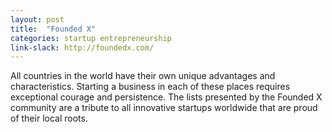 ```yaml
---
layout: post
title:  "Founded X"
categories: startup entrepreneurship
link-slack: http://foundedx.com/
---
```

All countries in the world have their own unique advantages and characteristics. Starting a business in each of these places requires exceptional courage and persistence. The lists presented by the Founded X community are a tribute to all innovative startups worldwide that are proud of their local roots.

